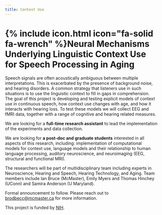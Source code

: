 ```yaml
---
title: Context Use
---
```


# {% include icon.html icon="fa-solid fa-wrench" %}Neural Mechanisms Underlying Linguistic Context Use for Speech Processing in Aging

Speech signals are often acoustically ambiguous between multiple interpretations.
This is exacerbated by the presence of background noise, and hearing disorders.
A common strategy that listeners use in such situations is to use the linguistic context to fill in gaps in comprehension.
The goal of this project is developing and testing explicit models of context use in continuous speech, how context use changes with age, and how it interacts with hearing loss.
To test these models we will collect EEG and fMRI data, together with a range of cognitive and hearing related measures.

We are looking for a **full-time research assistant** to 
lead the implementation of the experiments and data collection.

We are looking for **a post-doc and graduate students** interested in all aspects of this research, including:
implementation of computational models for context use, 
language models and their relationship to human language processing, 
auditory neuroscience,
and neuroimaging (EEG, structural and functional MRI).

The researchers will be part of multidisciplinary team including experts in Neuroscience, Hearing and Speech, Hearing Technology, and Aging. 
Team members include Ian Bruce (McMaster), Emily Myers and Thomas Hinchey (UConn) and Samira Anderson (U Maryland).

Formal announcement to follow. Please reach out to brodbecc@mcmaster.ca for more information.

This project is funded by [NIH](https://reporter.nih.gov/search/S0ABSkf4iE2GqIQnNxTKsg/project-details/10804052).
